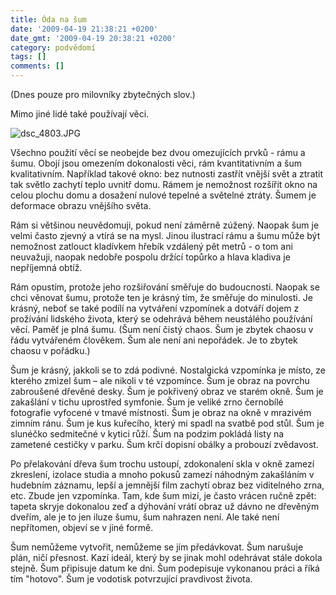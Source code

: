 ```yaml
---
title: Óda na šum
date: '2009-04-19 21:38:21 +0200'
date_gmt: '2009-04-19 20:38:21 +0200'
category: podvědomí
tags: []
comments: []
---
```

<p>(Dnes pouze pro milovníky zbytečných slov.)</p>
<p>Mimo jiné lidé také používají věci.</p>
<p><img src='/assets/migrated/wp-uploads/2009/04/dsc_4803.JPG' alt='dsc_4803.JPG' /></p>
<p>Všechno použití věcí se neobejde bez dvou omezujících prvků - rámu a šumu. Obojí jsou omezením dokonalosti věci, rám kvantitativním a šum kvalitativním. Například takové okno: bez nutnosti zastřít vnější svět a ztratit tak světlo zachytí teplo uvnitř domu. Rámem je nemožnost rozšířit okno na celou plochu domu a dosažení nulové tepelné a světelné ztráty. Šumem je deformace obrazu vnějšího světa.</p>
<p>Rám si většinou neuvědomuji, pokud není záměrně zúžený. Naopak šum je velmi často zjevný a vtírá se na mysl. Jinou ilustrací rámu a šumu může být nemožnost zatlouct kladívkem hřebík vzdálený pět metrů - o tom ani neuvažuji, naopak nedobře pospolu držící topůrko a hlava kladiva je nepříjemná obtíž.</p>
<p>Rám opustím, protože jeho rozšiřování směřuje do budoucnosti. Naopak se chci věnovat šumu, protože ten je krásný tím, že směřuje do minulosti. Je krásný, neboť se také podílí na vytváření vzpomínek a dotváří dojem z prožívání lidského života, který se odehrává během neustálého používání věcí. Paměť je plná šumu. (Šum není čistý chaos. Šum je zbytek chaosu v řádu vytvářeném člověkem. Šum ale není ani nepořádek. Je to zbytek chaosu v pořádku.)</p>
<p>Šum je krásný, jakkoli se to zdá podivné. Nostalgická vzpomínka je místo, ze kterého zmizel šum – ale nikoli v té vzpomínce. Šum je obraz na povrchu zabroušené dřevěné desky. Šum je pokřivený obraz ve starém okně. Šum je zakašlání v tichu uprostřed symfonie. Šum je veliké zrno černobílé fotografie vyfocené v tmavé místnosti. Šum je obraz na okně v mrazivém zimním ránu. Šum je kus kuřecího, který mi spadl na svatbě pod stůl. Šum je slunéčko sedmitečné v kytici růží. Šum na podzim pokládá listy na zametené cestičky v parku. Šum krčí dopisní obálky a probouzí zvědavost.</p>
<p>Po přelakování dřeva šum trochu ustoupí, zdokonalení skla v okně zamezí zkreslení, izolace studia a mnoho pokusů zamezí náhodným zakašláním v hudebním záznamu, lepší a jemnější film zachytí obraz bez viditelného zrna, etc. Zbude jen vzpomínka. Tam, kde šum mizí, je často vrácen ručně zpět: tapeta skryje dokonalou zeď a dýhování vrátí obraz už dávno ne dřevěným dveřím, ale je to jen iluze šumu, šum nahrazen není. Ale také není nepřítomen, objeví se v jiné formě.</p>
<p>Šum nemůžeme vytvořit, nemůžeme se jím předávkovat. Šum narušuje plán, ničí přesnost. Kazí ideál, který by se jinak mohl odehrávat stále dokola stejně. Šum připisuje datum ke dni. Šum podepisuje vykonanou práci a říká tím "hotovo". Šum je vodotisk potvrzující pravdivost života.</p>
